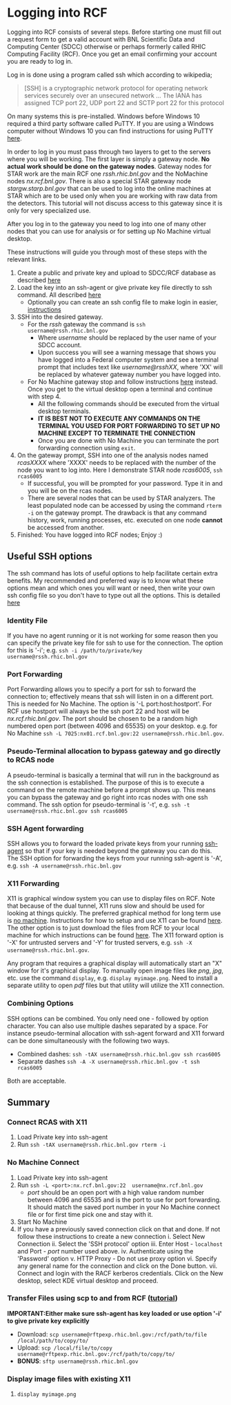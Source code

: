 Logging into RCF
==================

Logging into RCF consists of several steps.  Before starting one must fill out a request form to get a valid account with BNL Scientific Data and Computing Center (SDCC) otherwise or perhaps formerly called RHIC Computing Facility (RCF).  Once you get an email confirming your account you are ready to log in.

Log in is done using a program called ssh which according to wikipedia;
> \[SSH\] is a cryptographic network protocol for operating network services securely over an unsecured network ... The IANA has assigned TCP port 22, UDP port 22 and SCTP port 22 for this protocol  

On many systems this is pre-installed.  Windows before Windows 10 required a third party software called PuTTY.  If you are using a Windows computer without Windows 10 you can find instructions for using PuTTY [here](placeholder).

In order to log in you must pass through two layers to get to the servers where you will be working.  The first layer is simply a gateway node.  __**No actual work should be done on the gateway nodes**__.  Gateway nodes for STAR work are the main RCF one *rssh.rhic.bnl.gov* and the NoMachine nodes *nx.rcf.bnl.gov*.  There is also a special STAR gateway node *stargw.starp.bnl.gov* that can be used to log into the online machines at STAR which are to be used only when you are working with raw data from the detectors.  This tutorial will not discuss access to this gateway since it is only for very specialized use.

After you log in to the gateway you need to log into one of many other nodes that you can use for analysis or for setting up No Machine virtual desktop.

These instructions will guide you through most of these steps with the relevant links.

1. Create a public and private key and upload to SDCC/RCF database as described [here](generate_keys.md)
2. Load the key into an ssh-agent or give private key file directly to ssh command.  All described [here](ssh_agent.md)
	- Optionally you can create an ssh config file to make login in easier, [instructions](ssh_config.md)
3. SSH into the desired gateway.
	- For the *rssh* gateway the command is `ssh username@rssh.rhic.bnl.gov`
		+ Where *username* should be replaced by the user name of your SDCC account.
		+ Upon success you will see a warning message that shows you have logged into a Federal computer system and see a terminal prompt that includes text like *username@rsshXX*, where 'XX' will be replaced by whatever gateway number you have logged into.
	- For No Machine gateway stop and follow instructions [here](rcf_remote_login.md) instead.  Once you get to the virtual desktop open a terminal and continue with step 4.
		+ All the following commands should be executed from the virtual desktop terminals.
		+ __**IT IS BEST NOT TO EXECUTE ANY COMMANDS ON THE TERMINAL YOU USED FOR PORT FORWARDING TO SET UP NO MACHINE EXCEPT TO TERMINATE THE CONNECTION**__
		+ Once you are done with No Machine you can terminate the port forwarding connection using `exit`.
4. On the gateway prompt, SSH into one of the analysis nodes named *rcasXXXX* where 'XXXX' needs to be replaced with the number of the node you want to log into.  Here I demonstrate STAR node *rcas6005*, `ssh rcas6005`
	- If successful, you will be prompted for your password.  Type it in and you will be on the rcas nodes.
	- There are several nodes that can be used by STAR analyzers.  The least populated node can be accessed by using the command `rterm -i` on the gateway prompt.  The drawback is that any command history, work, running processes, etc. executed on one node __**cannot**__ be accessed from another.
5. Finished: You have logged into RCF nodes; Enjoy :)

Useful SSH options
----------------------
The ssh command has lots of useful options to help facilitate certain extra benefits.  My recommended and preferred way is to know what these options mean and which ones you will want or need, then write your own ssh config file so you don't have to type out all the options.  This is detailed [here](ssh_config.md)

### Identity File
If you have no agent running or it is not working for some reason then you can specify the private key file for ssh to use for the connection.  The option for this is '-i'; e.g. `ssh -i /path/to/private/key username@rssh.rhic.bnl.gov`

### Port Forwarding
Port Forwarding allows you to specify a port for ssh to forward the connection to; effectively means that ssh will listen in on a different port.  This is needed for No Machine.  The option is '-L port:host:hostport'.  For RCF use hostport will always be the ssh port 22 and host will be *nx.rcf.rhic.bnl.gov*.  The port should be chosen to be a random high numbered open port (between 4096 and 65535) on your desktop.  e.g. for No Machine `ssh -L 7025:nx01.rcf.bnl.gov:22 username@rssh.rhic.bnl.gov`.

### Pseudo-Terminal allocation to bypass gateway and go directly to RCAS node
A pseudo-terminal is basically a terminal that will run in the background as the ssh connection is established.  The purpose of this is to execute a command on the remote machine before a prompt shows up.  This means you can bypass the gateway and go right into rcas nodes with one ssh command.  The ssh option for pseudo-terminal is '-t', e.g. `ssh -t username@rssh.rhic.bnl.gov ssh rcas6005`

### SSH Agent forwarding
SSH allows you to forward the loaded private keys from your running [ssh-agent](ssh_agent.md) so that if your key is needed beyond the gateway you can do this.  The SSH option for forwarding the keys from your running ssh-agent is '-A', e.g. `ssh -A username@rssh.rhic.bnl.gov`

### X11 Forwarding
X11 is graphical window system you can use to display files on RCF.  Note that because of the dual tunnel, X11 runs slow and should be used for looking at things quickly.  The preferred graphical method for long term use is [no machine](rcf_remote_login.md).  Instructions for how to setup and use X11 can be found [here](setup_xwindow.md).  The other option is to just download the files from RCF to your local machine for which instructions can be found [here](transfer_files_rcf.md).  The X11 forward option is '-X' for untrusted servers and '-Y' for trusted servers, e.g. `ssh -X username@rssh.rhic.bnl.gov`.

Any program that requires a graphical display will automatically start an "X" window for it's graphical display.  To manually open image files like *png*, *jpg*, etc. use the command `display`, e.g. `display myimage.png`.  Need to install a separate utility to open *pdf* files but that utility will utilize the X11 connection.

### Combining Options
SSH options can be combined.  You only need one *-* followed by option character.  You can also use multiple dashes separated by a space.  For instance pseudo-terminal allocation with ssh-agent forward and X11 forward can be done simultaneously with the following two ways.
- Combined dashes: `ssh -tAX username@rssh.rhic.bnl.gov ssh rcas6005`
- Separate dashes `ssh -A -X username@rssh.rhic.bnl.gov -t ssh rcas6005`

Both are acceptable.

Summary
----------
### Connect RCAS with X11
1. Load Private key into ssh-agent
2. Run `ssh -tAX username@rssh.rhic.bnl.gov rterm -i`

### No Machine Connect
1. Load Private key into ssh-agent
2. Run `ssh -L <port>:nx.rcf.bnl.gov:22  username@nx.rcf.bnl.gov`
	- *port* should be an open port with a high value random number between 4096 and 65535 and is the port to use for port forwarding.  It should match the saved port number in your No Machine connect file or for first time pick one and stay with it.
3. Start No Machine
4. If you have a previously saved connection click on that and done. If not follow these instructions to create a new connection
	i. Select New Connection
	ii. Select the 'SSH protocol' option
	iii. Enter Host - `localhost` and Port - *port* number used above.
	iv. Authenticate using the 'Password' option
	v. HTTP Proxy - Do not use proxy option
	vi. Specify any general name for the connection and click on the Done button.
	vii. Connect and login with the RACF kerberos credentials. Click on the New desktop, select KDE virtual desktop and proceed.

### Transfer Files using scp to and from RCF ([tutorial](transfer_files_rcf.md))
__**IMPORTANT:Either make sure ssh-agent has key loaded or use option '-i' to give private key explicitly**__
- Download: `scp username@rftpexp.rhic.bnl.gov:/rcf/path/to/file /local/path/to/copy/to/`
- Upload: `scp /local/file/to/copy username@rftpexp.rhic.bnl.gov:/rcf/path/to/copy/to/`
- __BONUS__: `sftp username@rssh.rhic.bnl.gov`

### Display image files with existing X11
1. `display myimage.png`
